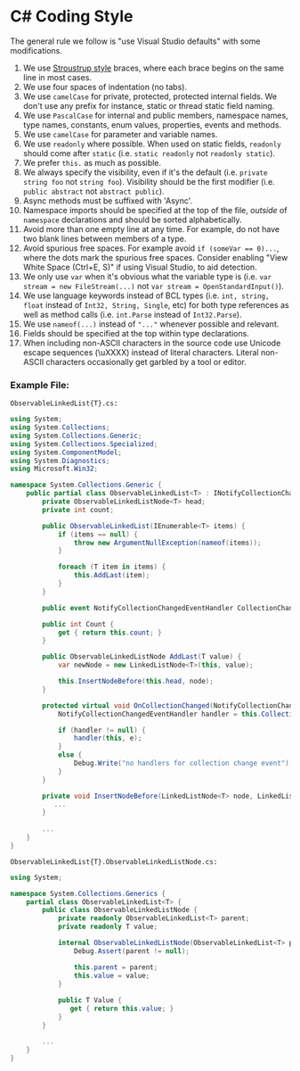 C# Coding Style
===============

The general rule we follow is "use Visual Studio defaults" with some modifications.

1. We use [Stroustrup style](http://en.wikipedia.org/wiki/Indent_style#Stroustrup) braces, where each brace begins on the same line in most cases.
2. We use four spaces of indentation (no tabs).
3. We use `camelCase` for private, protected, protected internal fields. We don't use any prefix for instance, static or thread static field naming.
4. We use `PascalCase` for internal and public members, namespace names, type names, constants, enum values, properties, events and methods.
5. We use `camelCase` for parameter and variable names.
6. We use `readonly` where possible. When used on static fields, `readonly` should come after `static` (i.e. `static readonly` not `readonly static`).
7. We prefer `this.` as much as possible.
8. We always specify the visibility, even if it's the default (i.e.
   `private string foo` not `string foo`). Visibility should be the first modifier (i.e. 
   `public abstract` not `abstract public`).
9. Async methods must be suffixed with 'Async'.
10. Namespace imports should be specified at the top of the file, *outside* of
   `namespace` declarations and should be sorted alphabetically.
11. Avoid more than one empty line at any time. For example, do not have two
   blank lines between members of a type.
12. Avoid spurious free spaces.
   For example avoid `if (someVar == 0)...`, where the dots mark the spurious free spaces.
   Consider enabling "View White Space (Ctrl+E, S)" if using Visual Studio, to aid detection.
13. We only use `var` when it's obvious what the variable type is (i.e. `var stream = new FileStream(...)` not `var stream = OpenStandardInput()`).
14. We use language keywords instead of BCL types (i.e. `int, string, float` instead of `Int32, String, Single`, etc) for both type references as well as method calls (i.e. `int.Parse` instead of `Int32.Parse`).
15. We use ```nameof(...)``` instead of ```"..."``` whenever possible and relevant.
16. Fields should be specified at the top within type declarations.
17. When including non-ASCII characters in the source code use Unicode escape sequences (\uXXXX) instead of literal characters. Literal non-ASCII characters occasionally get garbled by a tool or editor.


### Example File:

``ObservableLinkedList{T}.cs:``

```C#
using System;
using System.Collections;
using System.Collections.Generic;
using System.Collections.Specialized;
using System.ComponentModel;
using System.Diagnostics;
using Microsoft.Win32;

namespace System.Collections.Generic {
    public partial class ObservableLinkedList<T> : INotifyCollectionChanged, INotifyPropertyChanged {
        private ObservableLinkedListNode<T> head;
        private int count;

        public ObservableLinkedList(IEnumerable<T> items) {
            if (items == null) {
                throw new ArgumentNullException(nameof(items));
            }

            foreach (T item in items) {
                this.AddLast(item);
            }
        }

        public event NotifyCollectionChangedEventHandler CollectionChanged;

        public int Count {
            get { return this.count; }
        }

        public ObservableLinkedListNode AddLast(T value) {
            var newNode = new LinkedListNode<T>(this, value);

            this.InsertNodeBefore(this.head, node);
        }

        protected virtual void OnCollectionChanged(NotifyCollectionChangedEventArgs e) {
            NotifyCollectionChangedEventHandler handler = this.CollectionChanged;

            if (handler != null) {
                handler(this, e);
            }
            else {
                Debug.Write("no handlers for collection change event");
            }
        }

        private void InsertNodeBefore(LinkedListNode<T> node, LinkedListNode<T> newNode) {
           ...
        }
        
        ...
    }
}
```

``ObservableLinkedList{T}.ObservableLinkedListNode.cs:``

```C#
using System;

namespace System.Collections.Generics {
    partial class ObservableLinkedList<T> {
        public class ObservableLinkedListNode {
            private readonly ObservableLinkedList<T> parent;
            private readonly T value;

            internal ObservableLinkedListNode(ObservableLinkedList<T> parent, T value) {
                Debug.Assert(parent != null);

                this.parent = parent;
                this.value = value;
            }
            
            public T Value {
               get { return this.value; }
            }
        }

        ...
    }
}
```
